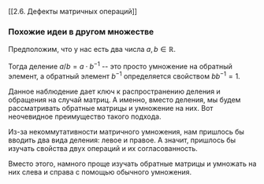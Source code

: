 [[2.6. Дефекты матричных операций]]
### Похожие идеи в другом множестве
Предположим, что у нас есть два числа $a,b\in\mathbb R$.

Тогда деление $a/b = a \cdot b^{-1}$ -- это просто умножение на обратный элемент, а обратный элемент $b^{-1}$ определяется свойством $b b^{-1} = 1$.

Данное наблюдение дает ключ к распространению деления и обращения на случай матриц.
А именно, вместо деления, мы будем рассматривать обратные матрицы и умножение на них.
Вот неочевидное преимущество такого подхода.

Из-за некоммутативности матричного умножения, нам пришлось бы вводить два вида деления: левое и правое. А значит, пришлось бы изучать свойства двух операций и их согласованность.

Вместо этого, намного проще изучать обратные матрицы и умножать на них слева и справа с помощью обычного умножения.
